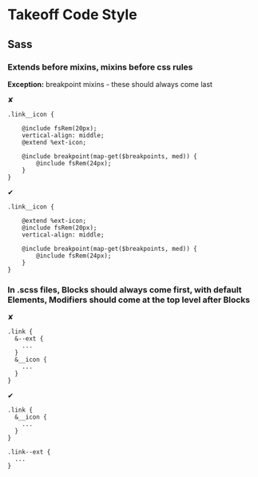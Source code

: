 # Takeoff Code Style

## Sass

###

### Extends before mixins, mixins before css rules

__Exception:__ breakpoint mixins - these should always come last

✘
```
.link__icon {

    @include fsRem(20px);
    vertical-align: middle;
    @extend %ext-icon;

    @include breakpoint(map-get($breakpoints, med)) {
        @include fsRem(24px);
    }
}
```

✔
```
.link__icon {

    @extend %ext-icon;
    @include fsRem(20px);
    vertical-align: middle;

    @include breakpoint(map-get($breakpoints, med)) {
        @include fsRem(24px);
    }
}
```

### In .scss files, Blocks should always come first, with default Elements, Modifiers should come at the top level after Blocks

✘
```
.link {
  &--ext {
    ...
  }
  &__icon {
    ...
  }
}
```

✔
```
.link {
  &__icon {
    ...
  }
}

.link--ext {
  ...
}
```

